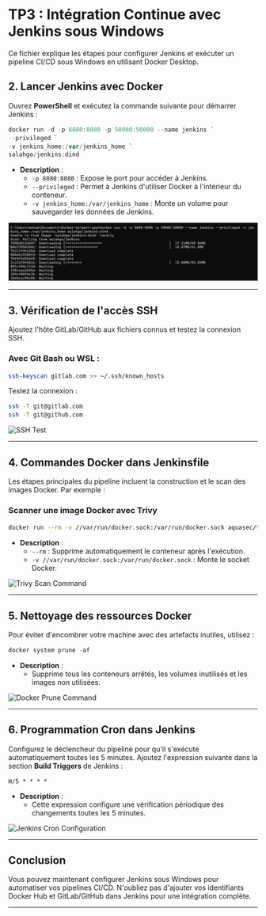 
# TP3 : Intégration Continue avec Jenkins sous Windows

Ce fichier explique les étapes pour configurer Jenkins et exécuter un pipeline CI/CD sous Windows en utilisant Docker Desktop.



## **2. Lancer Jenkins avec Docker**
Ouvrez **PowerShell** et exécutez la commande suivante pour démarrer Jenkins :
```powershell
docker run -d -p 8080:8080 -p 50000:50000 --name jenkins `
--privileged `
-v jenkins_home:/var/jenkins_home `
salahgo/jenkins:dind
```
- **Description** :  
  - `-p 8080:8080` : Expose le port pour accéder à Jenkins.
  - `--privileged` : Permet à Jenkins d'utiliser Docker à l'intérieur du conteneur.
  - `-v jenkins_home:/var/jenkins_home` : Monte un volume pour sauvegarder les données de Jenkins.

![Commande Docker Jenkins](images/README/image1.png)

---

## **3. Vérification de l'accès SSH**
Ajoutez l'hôte GitLab/GitHub aux fichiers connus et testez la connexion SSH.  

### Avec **Git Bash** ou **WSL** :
```bash
ssh-keyscan gitlab.com >> ~/.ssh/known_hosts
```

Testez la connexion :
```bash
ssh -T git@gitlab.com
ssh -T git@github.com
```

![SSH Test](path/to/image3.png)

---

## **4. Commandes Docker dans Jenkinsfile**
Les étapes principales du pipeline incluent la construction et le scan des images Docker. Par exemple :

### **Scanner une image Docker avec Trivy**
```bash
docker run --rm -v //var/run/docker.sock:/var/run/docker.sock aquasec/trivy:latest image --exit-code 0 --severity LOW,MEDIUM,HIGH,CRITICAL ${IMAGE_NAME_SERVER}
```

- **Description** :  
  - `--rm` : Supprime automatiquement le conteneur après l'exécution.
  - `-v //var/run/docker.sock:/var/run/docker.sock` : Monte le socket Docker.

![Trivy Scan Command](path/to/image4.png)

---

## **5. Nettoyage des ressources Docker**
Pour éviter d'encombrer votre machine avec des artefacts inutiles, utilisez :
```powershell
docker system prune -af
```

- **Description** :  
  - Supprime tous les conteneurs arrêtés, les volumes inutilisés et les images non utilisées.

![Docker Prune Command](path/to/image5.png)

---

## **6. Programmation Cron dans Jenkins**
Configurez le déclencheur du pipeline pour qu'il s'exécute automatiquement toutes les 5 minutes. Ajoutez l'expression suivante dans la section **Build Triggers** de Jenkins :
```text
H/5 * * * *
```

- **Description** :  
  - Cette expression configure une vérification périodique des changements toutes les 5 minutes.

![Jenkins Cron Configuration](path/to/image6.png)

---

## **Conclusion**
Vous pouvez maintenant configurer Jenkins sous Windows pour automatiser vos pipelines CI/CD. N'oubliez pas d'ajouter vos identifiants Docker Hub et GitLab/GitHub dans Jenkins pour une intégration complète.

---
